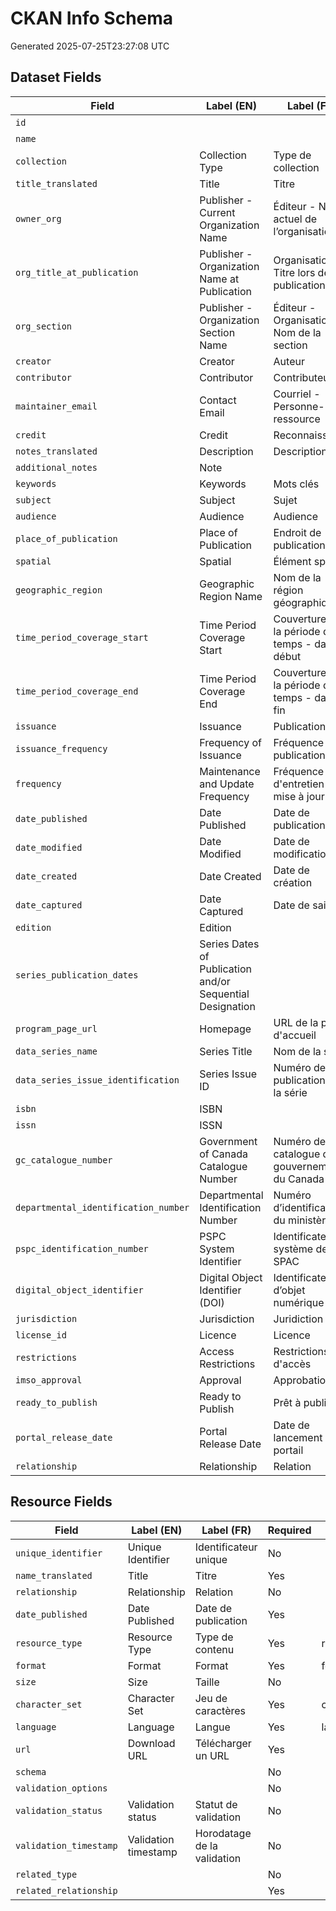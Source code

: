 # CKAN Info Schema

Generated 2025-07-25T23:27:08 UTC

## Dataset Fields
| Field | Label (EN) | Label (FR) | Required | Choices |
|-------|------------|------------|----------|---------|
| `id` |  |  | No |  |
| `name` |  |  | No |  |
| `collection` | Collection Type | Type de collection | Yes | collection |
| `title_translated` | Title | Titre | Yes |  |
| `owner_org` | Publisher - Current Organization Name | Éditeur - Nom actuel de l’organisation | Yes |  |
| `org_title_at_publication` | Publisher - Organization Name at Publication | Organisation - Titre lors de la publication | Yes |  |
| `org_section` | Publisher - Organization Section Name | Éditeur - Organisation - Nom de la section | No |  |
| `creator` | Creator | Auteur | No |  |
| `contributor` | Contributor | Contributeur | No |  |
| `maintainer_email` | Contact Email | Courriel - Personne-ressource | Yes |  |
| `credit` | Credit | Reconnaissance | No |  |
| `notes_translated` | Description | Description | Yes |  |
| `additional_notes` | Note |  | No |  |
| `keywords` | Keywords | Mots clés | Yes |  |
| `subject` | Subject | Sujet | Yes | subject |
| `audience` | Audience | Audience | No | audience |
| `place_of_publication` | Place of Publication | Endroit de publication | No | place_of_publication |
| `spatial` | Spatial | Élément spatial | Yes |  |
| `geographic_region` | Geographic Region Name | Nom de la région géographique | No | geographic_region |
| `time_period_coverage_start` | Time Period Coverage Start | Couverture de la période de temps - date de début | Yes |  |
| `time_period_coverage_end` | Time Period Coverage End | Couverture de la période de temps - date de fin | Yes |  |
| `issuance` | Issuance | Publication | Yes | issuance |
| `issuance_frequency` | Frequency of Issuance | Fréquence de publication | Yes | issuance_frequency |
| `frequency` | Maintenance and Update Frequency | Fréquence d'entretien et de mise à jour | Yes | frequency |
| `date_published` | Date Published | Date de publication | Yes |  |
| `date_modified` | Date Modified | Date de modification | Yes |  |
| `date_created` | Date Created | Date de création | Yes |  |
| `date_captured` | Date Captured | Date de saisie | Yes |  |
| `edition` | Edition |  | No |  |
| `series_publication_dates` | Series Dates of Publication and/or Sequential Designation |  | No |  |
| `program_page_url` | Homepage | URL de la page d'accueil | No |  |
| `data_series_name` | Series Title | Nom de la série | No |  |
| `data_series_issue_identification` | Series Issue ID | Numéro de publication de la série | No |  |
| `isbn` | ISBN |  | No |  |
| `issn` | ISSN |  | No |  |
| `gc_catalogue_number` | Government of Canada Catalogue Number | Numéro de catalogue du gouvernement du Canada | No |  |
| `departmental_identification_number` | Departmental Identification Number | Numéro d’identification du ministère | No |  |
| `pspc_identification_number` | PSPC System Identifier | Identificateur de système de SPAC | No |  |
| `digital_object_identifier` | Digital Object Identifier (DOI) | Identificateur d’objet numérique | No |  |
| `jurisdiction` | Jurisdiction | Juridiction | Yes | jurisdiction |
| `license_id` | Licence | Licence | Yes |  |
| `restrictions` | Access Restrictions | Restrictions d'accès | Yes | restrictions |
| `imso_approval` | Approval | Approbation | Yes | imso_approval |
| `ready_to_publish` | Ready to Publish | Prêt à publier | Yes | ready_to_publish |
| `portal_release_date` | Portal Release Date | Date de lancement du portail | Yes |  |
| `relationship` | Relationship | Relation | No |  |

## Resource Fields
| Field | Label (EN) | Label (FR) | Required | Choices |
|-------|------------|------------|----------|---------|
| `unique_identifier` | Unique Identifier | Identificateur unique | No |  |
| `name_translated` | Title | Titre | Yes |  |
| `relationship` | Relationship | Relation | No |  |
| `date_published` | Date Published | Date de publication | Yes |  |
| `resource_type` | Resource Type | Type de contenu | Yes | resource_type |
| `format` | Format | Format | Yes | format |
| `size` | Size | Taille | No |  |
| `character_set` | Character Set | Jeu de caractères | Yes | character_set |
| `language` | Language | Langue | Yes | language |
| `url` | Download URL | Télécharger un URL | Yes |  |
| `schema` |  |  | No |  |
| `validation_options` |  |  | No |  |
| `validation_status` | Validation status | Statut de validation | No |  |
| `validation_timestamp` | Validation timestamp | Horodatage de la validation | No |  |
| `related_type` |  |  | No |  |
| `related_relationship` |  |  | Yes |  |
